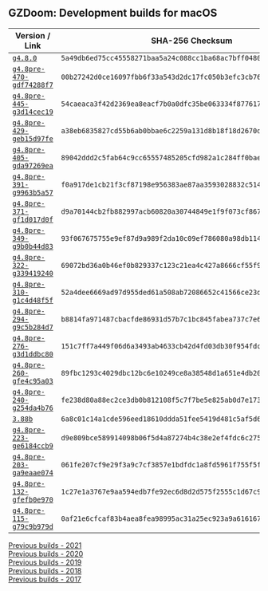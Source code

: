 ## GZDoom: Development builds for macOS

|Version / Link|SHA-256 Checksum|
|---|---|
|[`g4.8.0`](https://github.com/alexey-lysiuk/gzdoom-macos-devbuilds/releases/download/g4.8.0/gzdoom-g4.8.0.zip)|`5a49db6ed75cc45558271baa5a24c088cc1ba68ac7bff0480a383faa99049fd2`|
|[`g4.8pre-470-gdf74288f7`](https://github.com/alexey-lysiuk/gzdoom-macos-devbuilds/releases/download/g4.8pre-470-gdf74288f7/gzdoom-g4.8pre-470-gdf74288f7.zip)|`00b27242d0ce16097fbb6f33a543d2dc17fc050b3efc3cb76ae5537b99fd4a55`|
|[`g4.8pre-445-g3d14cec19`](https://github.com/alexey-lysiuk/gzdoom-macos-devbuilds/releases/download/g4.8pre-445-g3d14cec19/gzdoom-g4.8pre-445-g3d14cec19.zip)|`54caeaca3f42d2369ea8eacf7b0a0dfc35be063334f8776179c78e48d9dc8f87`|
|[`g4.8pre-429-geb15d97fe`](https://github.com/alexey-lysiuk/gzdoom-macos-devbuilds/releases/download/g4.8pre-429-geb15d97fe/gzdoom-g4.8pre-429-geb15d97fe.zip)|`a38eb6835827cd55b6ab0bbae6c2259a131d8b18f18d2670d79c7a45d21ed538`|
|[`g4.8pre-405-gda97269ea`](https://github.com/alexey-lysiuk/gzdoom-macos-devbuilds/releases/download/g4.8pre-405-gda97269ea/gzdoom-g4.8pre-405-gda97269ea.zip)|`89042ddd2c5fab64c9cc65557485205cfd982a1c284ff0bae0e0b9e20b9663e7`|
|[`g4.8pre-391-g9963b5a57`](https://github.com/alexey-lysiuk/gzdoom-macos-devbuilds/releases/download/g4.8pre-391-g9963b5a57/gzdoom-g4.8pre-391-g9963b5a57.zip)|`f0a917de1cb21f3cf87198e956383ae87aa3593028832c51488735dd7e4ba092`|
|[`g4.8pre-371-gf1d017d0f`](https://github.com/alexey-lysiuk/gzdoom-macos-devbuilds/releases/download/g4.8pre-371-gf1d017d0f/gzdoom-g4.8pre-371-gf1d017d0f.zip)|`d9a70144cb2fb882997acb60820a30744849e1f9f073cf8679496dd0dfedd667`|
|[`g4.8pre-349-g9b0b44d83`](https://github.com/alexey-lysiuk/gzdoom-macos-devbuilds/releases/download/g4.8pre-349-g9b0b44d83/gzdoom-g4.8pre-349-g9b0b44d83.zip)|`93f067675755e9ef87d9a989f2da10c09ef786080a98db11430fb043487f9f05`|
|[`g4.8pre-322-g339419240`](https://github.com/alexey-lysiuk/gzdoom-macos-devbuilds/releases/download/g4.8pre-322-g339419240/gzdoom-g4.8pre-322-g339419240.zip)|`69072bd36a0b46ef0b829337c123c21ea4c427a8666cf55f9052239d27bb8b84`|
|[`g4.8pre-310-g1c4d48f5f`](https://github.com/alexey-lysiuk/gzdoom-macos-devbuilds/releases/download/g4.8pre-310-g1c4d48f5f/gzdoom-g4.8pre-310-g1c4d48f5f.zip)|`52a4dee6669ad97d955ded61a508ab72086652c41566ce23dca5b67de5731135`|
|[`g4.8pre-294-g9c5b284d7`](https://github.com/alexey-lysiuk/gzdoom-macos-devbuilds/releases/download/g4.8pre-294-g9c5b284d7/gzdoom-g4.8pre-294-g9c5b284d7.zip)|`b8814fa971487cbacfde86931d57b7c1bc845fabea737c7e6bb2813936607afb`|
|[`g4.8pre-276-g3d1ddbc80`](https://github.com/alexey-lysiuk/gzdoom-macos-devbuilds/releases/download/g4.8pre-276-g3d1ddbc80/gzdoom-g4.8pre-276-g3d1ddbc80.zip)|`151c7ff7a449f06d6a3493ab4633cb42d4fd03db30f954fdc5282abc9bec72f6`|
|[`g4.8pre-260-gfe4c95a03`](https://github.com/alexey-lysiuk/gzdoom-macos-devbuilds/releases/download/g4.8pre-260-gfe4c95a03/gzdoom-g4.8pre-260-gfe4c95a03.zip)|`89fbc1293c4029dbc12bc6e10249ce8a38548d1a651e4db204648dce95a1ee71`|
|[`g4.8pre-240-g254da4b76`](https://github.com/alexey-lysiuk/gzdoom-macos-devbuilds/releases/download/g4.8pre-240-g254da4b76/gzdoom-g4.8pre-240-g254da4b76.zip)|`fe238d80a88ec2ce3db0b812108f5c7f7be5e825ab0d7e1738701f3c702b0f80`|
|[`3.88b`](https://github.com/alexey-lysiuk/gzdoom-macos-devbuilds/releases/download/3.88b/lzdoom-3.88b.zip)|`6a8c01c14a1cde596eed18610ddda51fee5419d481c5af5d6149ec0524cb6645`|
|[`g4.8pre-223-ge6184ccb9`](https://github.com/alexey-lysiuk/gzdoom-macos-devbuilds/releases/download/g4.8pre-223-ge6184ccb9/gzdoom-g4.8pre-223-ge6184ccb9.zip)|`d9e809bce589914098b06f5d4a87274b4c38e2ef4fdc6c2753e64a3b106644bd`|
|[`g4.8pre-203-ga9eaae074`](https://github.com/alexey-lysiuk/gzdoom-macos-devbuilds/releases/download/g4.8pre-203-ga9eaae074/gzdoom-g4.8pre-203-ga9eaae074.zip)|`061fe207cf9e29f3a9c7cf3857e1bdfdc1a8fd5961f755f5ff6a4f3f00cf73ff`|
|[`g4.8pre-132-gfefb0e970`](https://github.com/alexey-lysiuk/gzdoom-macos-devbuilds/releases/download/g4.8pre-132-gfefb0e970/gzdoom-g4.8pre-132-gfefb0e970.zip)|`1c27e1a3767e9aa594edb7fe92ec6d8d2d575f2555c1d67c94f3623d1d395703`|
|[`g4.8pre-115-g79c9b979d`](https://github.com/alexey-lysiuk/gzdoom-macos-devbuilds/releases/download/g4.8pre-115-g79c9b979d/gzdoom-g4.8pre-115-g79c9b979d.zip)|`0af21e6cfcaf83b4aea8fea98995ac31a25ec923a9a616167b5e8df0d3dd5d73`|

[Previous builds - 2021](https://github.com/alexey-lysiuk/gzdoom-macos-devbuilds-2021)  
[Previous builds - 2020](https://github.com/alexey-lysiuk/gzdoom-macos-devbuilds-2020)  
[Previous builds - 2019](https://github.com/alexey-lysiuk/gzdoom-macos-devbuilds-2019)  
[Previous builds - 2018](https://github.com/alexey-lysiuk/gzdoom-macos-devbuilds-2018)  
[Previous builds - 2017](https://github.com/alexey-lysiuk/gzdoom-macos-devbuilds-2017)
